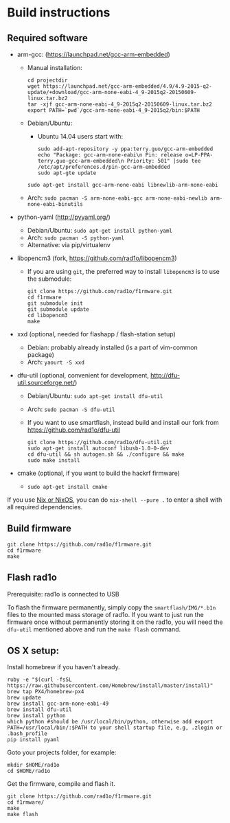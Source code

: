 # Build instructions

## Required software

* arm-gcc: (https://launchpad.net/gcc-arm-embedded)
    * Manual installation:

      ```
      cd projectdir
      wget https://launchpad.net/gcc-arm-embedded/4.9/4.9-2015-q2-update/+download/gcc-arm-none-eabi-4_9-2015q2-20150609-linux.tar.bz2
      tar -xjf gcc-arm-none-eabi-4_9-2015q2-20150609-linux.tar.bz2
      export PATH=`pwd`/gcc-arm-none-eabi-4_9-2015q2/bin:$PATH
      ```
    * Debian/Ubuntu: 
        * Ubuntu 14.04 users start with:

          ```
          sudo add-apt-repository -y ppa:terry.guo/gcc-arm-embedded
          echo "Package: gcc-arm-none-eabi\n Pin: release o=LP-PPA-terry.guo-gcc-arm-embedded\n Priority: 501" |sudo tee /etc/apt/preferences.d/pin-gcc-arm-embedded
          sudo apt-gte update
          ```
      `sudo apt-get install gcc-arm-none-eabi libnewlib-arm-none-eabi`

    * Arch: `sudo pacman -S arm-none-eabi-gcc arm-none-eabi-newlib arm-none-eabi-binutils`
* python-yaml (http://pyyaml.org/)
    * Debian/Ubuntu: `sudo apt-get install python-yaml`
    * Arch: `sudo pacman -S python-yaml`
    * Alternative: via pip/virtualenv
* libopencm3 (fork, https://github.com/rad1o/libopencm3)
    * If you are using `git`, the preferred way to install
      `libopencm3` is to use the submodule:

      ```
      git clone https://github.com/rad1o/f1rmware.git
      cd f1rmware
      git submodule init
      git submodule update
      cd libopencm3
      make
      ```
* xxd (optional, needed for flashapp / flash-station setup)
    * Debian: probably already installed (is a part of vim-common package)
    * Arch: `yaourt -S xxd`
* dfu-util (optional, convenient for development, http://dfu-util.sourceforge.net/)
    * Debian/Ubuntu: `sudo apt-get install dfu-util`
    * Arch: `sudo pacman -S dfu-util`
    * If you want to use smartflash, instead build and install our fork from https://github.com/rad1o/dfu-util

      ```
      git clone https://github.com/rad1o/dfu-util.git
      sudo apt-get install autoconf libusb-1.0-0-dev
      cd dfu-util && sh autogen.sh && ./configure && make
      sudo make install
      ```

* cmake (optional, if you want to build the hackrf firmware)
    * `sudo apt-get install cmake`

If you use [Nix or NixOS](https://nixos.org/), you can do `nix-shell --pure .` to enter a shell with all required dependencies.

## Build firmware

```
git clone https://github.com/rad1o/f1rmware.git
cd f1rmware
make
```


## Flash rad1o

Prerequisite: rad1o is connected to USB

To flash the firmware permanently, simply copy the `smartflash/IMG/*.b1n` files to the mounted mass storage of rad1o.
If you want to just run the firmware once without permanently storing it on the rad1o, you will need the `dfu-util` mentioned above and run the `make flash` command.


## OS X setup:

Install homebrew if you haven't already.

```
ruby -e "$(curl -fsSL https://raw.githubusercontent.com/Homebrew/install/master/install)"
brew tap PX4/homebrew-px4
brew update
brew install gcc-arm-none-eabi-49
brew install dfu-util
brew install python
which python #should be /usr/local/bin/python, otherwise add export PATH=/usr/local/bin/:$PATH to your shell startup file, e.g, .zlogin or .bash_profile
pip install pyaml
```

Goto your projects folder, for example:

```
mkdir $HOME/rad1o
cd $HOME/rad1o
```

Get the firmware, compile and flash it.

```
git clone https://github.com/rad1o/f1rmware.git
cd f1rmware/
make
make flash
```
